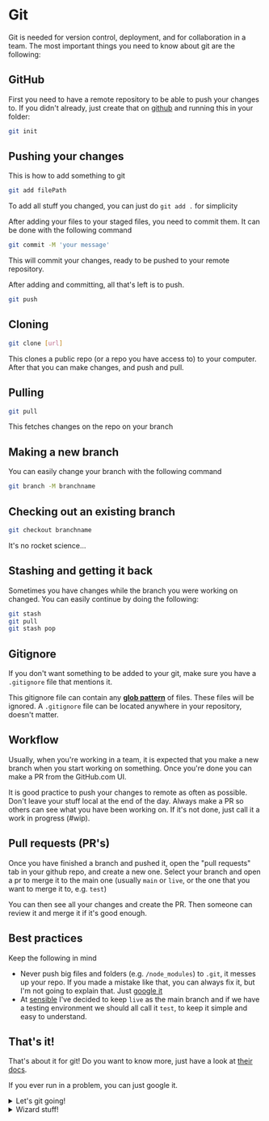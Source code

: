 # Git

Git is needed for version control, deployment, and for collaboration in a team.
The most important things you need to know about git are the following:

## GitHub

First you need to have a remote repository to be able to push your changes to. If you didn't already, just create that on [github](https://github.com/new) and running this in your folder:

```bash
git init
```

## Pushing your changes

This is how to add something to git

```bash
git add filePath
```

To add all stuff you changed, you can just do `git add .` for simplicity

After adding your files to your staged files, you need to commit them. It can be done with the following command

```bash
git commit -M 'your message'
```

This will commit your changes, ready to be pushed to your remote repository.

After adding and committing, all that's left is to push.

```bash
git push
```

## Cloning

```bash
git clone [url]
```

This clones a public repo (or a repo you have access to) to your computer. After that you can make changes, and push and pull.

## Pulling

```bash
git pull
```

This fetches changes on the repo on your branch

## Making a new branch

You can easily change your branch with the following command

```bash
git branch -M branchname
```

## Checking out an existing branch

```bash
git checkout branchname
```

It's no rocket science...

## Stashing and getting it back

Sometimes you have changes while the branch you were working on changed. You can easily continue by doing the following:

```bash
git stash
git pull
git stash pop
```

## Gitignore

If you don't want something to be added to your git, make sure you have a `.gitignore` file that mentions it.

This gitignore file can contain any [**glob pattern**](<https://en.wikipedia.org/wiki/Glob_(programming)>) of files. These files will be ignored. A `.gitignore` file can be located anywhere in your repository, doesn't matter.

## Workflow

Usually, when you're working in a team, it is expected that you make a new branch when you start working on something. Once you're done you can make a PR from the GitHub.com UI.

It is good practice to push your changes to remote as often as possible. Don't leave your stuff local at the end of the day. Always make a PR so others can see what you have been working on. If it's not done, just call it a work in progress (#wip).

## Pull requests (PR's)

Once you have finished a branch and pushed it, open the "pull requests" tab in your github repo, and create a new one. Select your branch and open a pr to merge it to the main one (usually `main` or `live`, or the one that you want to merge it to, e.g. `test`)

You can then see all your changes and create the PR. Then someone can review it and merge it if it's good enough.

## Best practices

Keep the following in mind

- Never push big files and folders (e.g. `/node_modules`) to `.git`, it messes up your repo. If you made a mistake like that, you can always fix it, but I'm not going to explain that. Just [google it](https://www.google.com/search?q=revert+git+commit)
- At [sensible](https://sensiblestack.com) I've decided to keep `live` as the main branch and if we have a testing environment we should all call it `test`, to keep it simple and easy to understand.

## That's it!

That's about it for git! Do you want to know more, just have a look at [their docs](https://git-scm.com/doc).

If you ever run in a problem, you can just google it.

<details><summary>Let's git going!</summary>

I would recommend writing all of these commands down (on your hand?) so you can easily find them. Also it wouldn't hurt to just repeat them over and over in your head for about half an hour, so you'll never have to go back to docs.

This is all I thought you in a small form:

```bash
init
add
commit -M
push
clone
pull
branch -M
checkout
stash
stash pop
```

If you don't know what this means, just read it again and try this out (recursively 😄)

</details>

<details><summary>Wizard stuff!</summary>

Everything you do with the `git cli` can also be done using the file system. Everything you do is saved in the hidden `.git` folder! Just try and have a look, `cd .git` inside the root of your git repository and `ls` there. It's pretty cool!

Think about the stuff you could do with all this data! Programs like [wakatime](https://wakatime.com) also use it in order to provide their services.

</details>
